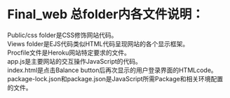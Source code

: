 
# Final_web 总folder内各文件说明：
Public/css folder是CSS修饰网站代码。<br>
Views folder是EJS代码类似HTML代码呈现网站的各个显示框架。<br>
Procfile文件是Heroku网站特定要求的文件。<br>
app.js是主要网站的交互操作JavaScript的代码。<br>
index.html是点击Balance button后再次显示的用户登录界面的HTMLcode。<br>
package-lock.json和package.json是JavaScript所需Package和相关环境配置的文件。<br>

